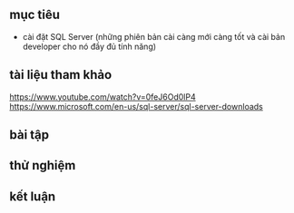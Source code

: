 ## mục tiêu
  - cài đặt SQL Server (những phiên bản cài càng mới càng tốt và cài bản developer cho nó đầy đủ tính năng)
## tài liệu tham khảo
  https://www.youtube.com/watch?v=0feJ6Od0lP4
  https://www.microsoft.com/en-us/sql-server/sql-server-downloads
## bài tập
## thử nghiệm
## kết luận